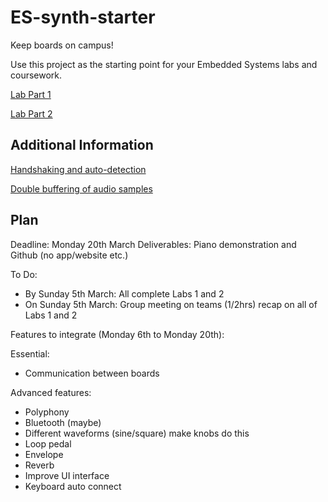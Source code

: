 # ES-synth-starter
  Keep boards on campus!

  Use this project as the starting point for your Embedded Systems labs and coursework.
  
  [Lab Part 1](doc/LabPart1.md)
  
 [Lab Part 2](doc/LabPart2.md)

## Additional Information

  [Handshaking and auto-detection](doc/handshaking.md)
  
  [Double buffering of audio samples](doc/doubleBuffer.md)
  
## Plan ##

Deadline: Monday 20th March
Deliverables: Piano demonstration and Github (no app/website etc.)

To Do:
- By Sunday 5th March: All complete Labs 1 and 2
- On Sunday 5th March: Group meeting on teams (1/2hrs) recap on all of Labs 1 and 2

Features to integrate (Monday 6th to Monday 20th):

Essential:
- Communication between boards

Advanced features:
- Polyphony
- Bluetooth (maybe)
- Different waveforms (sine/square) make knobs do this
- Loop pedal 
- Envelope 
- Reverb
- Improve UI interface
- Keyboard auto connect
